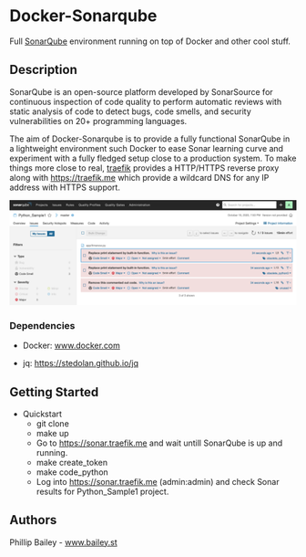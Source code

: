 # Docker-Sonarqube

Full [SonarQube](https://www.sonarqube.org/) environment running on top of Docker and other cool stuff.

## Description

SonarQube is an open-source platform developed by SonarSource for continuous inspection of code quality to perform automatic reviews with static analysis of code to detect bugs, code smells, and security vulnerabilities on 20+ programming languages.

The aim of Docker-Sonarqube is to provide a fully functional SonarQube in a lightweight environment such Docker to ease Sonar learning curve and experiment with a fully fledged setup close to a production system. To make things more close to real, [traefik](https://hub.docker.com/_/traefik) provides a HTTP/HTTPS reverse proxy along with https://traefik.me which provide a  wildcard DNS for any IP address with HTTPS support.

<img src=".img/sonar1.png" alt="Sonar" width="800"/>


### Dependencies

- Docker: www.docker.com

- jq: https://stedolan.github.io/jq  

## Getting Started

- Quickstart
    - git clone
    - make up
    - Go to https://sonar.traefik.me and wait untill SonarQube is up and running.
    - make create_token
    - make code_python
    - Log into https://sonar.traefik.me (admin:admin) and check Sonar results for Python_Sample1 project.


## Authors

Phillip Bailey - www.bailey.st

